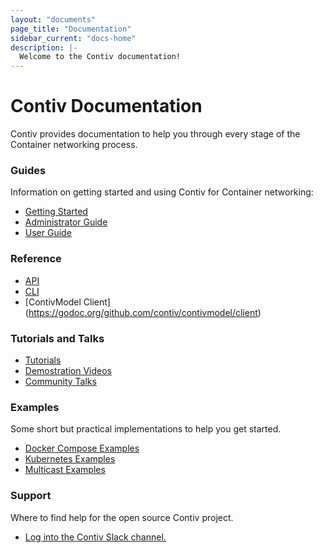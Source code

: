 ```yaml
---
layout: "documents"
page_title: "Documentation"
sidebar_current: "docs-home"
description: |-
  Welcome to the Contiv documentation!
---
```

# Contiv Documentation

Contiv provides documentation to help you through every stage of the Container networking process. 


### Guides
Information on getting started and using Contiv for Container networking:

- [Getting Started](/documents/gettingStarted)
- [Administrator Guide](/documents/admin)
- [User Guide](/documents/networking)

### Reference 

- [API](/documents/api/contiv.html)
- [CLI](/documents/reference/netctlcli.html)
- [ContivModel Client] (https://godoc.org/github.com/contiv/contivmodel/client)

### Tutorials and Talks
- [Tutorials](/documents/tutorials)
- [Demostration Videos](/documents/demos)
- [Community Talks](/documents/talks)

### Examples
Some short but practical implementations to help you get started.

- [Docker Compose Examples](/documents/samples)
- [Kubernetes Examples](/documents/samples)
- [Multicast Examples](/documents/samples)


### Support
Where to find help for the open source Contiv project.

- <a href="https://contiv.herokuapp.com" target="_blank"> Log into the Contiv Slack channel.</a>
